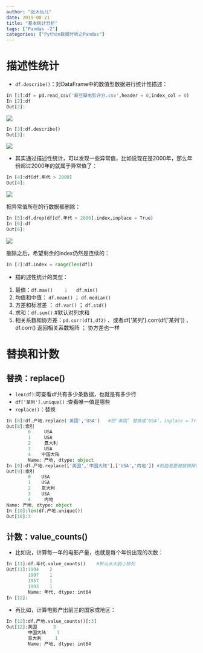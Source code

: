 ```yaml
---
author: "张大仙儿"
date: 2019-08-21
title: "基本统计分析"
tags: ["Pandas -2"]
categories: ["Python数据分析之Pandas"]
---
```


# 描述性统计

- `df.describe()`：对DataFrame中的数值型数据进行统计性描述：

```python
In [1]:df = pd.read_csv('新豆瓣电影评分.csv',header = 0,index_col = 0)
In [2]:df
Out[2]:
```

![](https://graph.baidu.com/resource/1118404a300dd84ecbf3601571123373.jpg)    

```python
In [3]:df.describe()
Out[3]:
```

![](https://graph.baidu.com/resource/1115131ea0feac6e8510e01571124881.jpg)   

- 其实通过描述性统计，可以发现一些异常值，比如说现在是2000年，那么年份超过2000年的就属于异常值了：

```python
In [4]:df[df.年代 > 2000]
Out[4]:
```

![](https://graph.baidu.com/resource/1111be2c28525b52b477f01571124941.jpg) 

把异常值所在的行数据都删除：

```python
In [5]:df.drop(df[df.年代 > 2000].index,inplace = True)
In [6]:df
Out[6]:
```

![](https://graph.baidu.com/resource/1117008bcfa74214ac14601571124992.jpg)  

删除之后，希望剩余的index仍然是连续的：

```python
In [7]:df.index = range(len(df))

```

- 描的述性统计的类型：

1. 最值：`df.max()    ；   df.min()`
2. 均值和中值： `df.mean()`      ；  `df.median()`
3. 方差和标准差 ： `df.var()`    ；   `df.std()`
4. 求和：`df.sum()`      #默认对列求和
5. 相关系数和协方差：`pd.corr(df1,df2)`  、或者df['某列'].corr(df['某列']) 、df.corr()  返回相关系数矩阵   ；                协方差也一样   

# 替换和计数

## 替换：replace()

- `len(df)`:可查看df共有多少条数据，也就是有多少行
- `df['某列'].unique()` :查看唯一值是哪些
- `replace()`：替换

```python
In [8]:df.产地.replace('美国','USA')   #把‘美国’ 替换成‘USA’，inplace = True可以覆盖原表
Out[8]:索引
        0     USA
        1     USA
        2     意大利
        3     USA
        4    中国大陆
        Name: 产地, dtype: object
In [9]:df.产地.replace(['美国','中国大陆'],['USA','内地']) #前面是要被替换掉的，后面是用来替换的
Out[9]:索引
        0    USA
        1    USA
        2    意大利
        3    USA
        4     内地
Name: 产地, dtype: object
In [10]:len(df.产地.unique())
Out[10]:3
```

## 计数：value_counts()

- 比如说，计算每一年的电影产量，也就是每个年份出现的次数：

```python
In [11]:df.年代.value_counts()    #默认从大到小排列
Out[11]:1994    2
        1997    1
        1957    1
        1993    1
        Name: 年代, dtype: int64
In [12]:
```

- 再比如，计算电影产出前三的国家或地区：

```python
In [12]:df.产地.value_counts()[:3]
Out[12]:美国      3
        中国大陆    1
        意大利     1
        Name: 产地, dtype: int64

```

